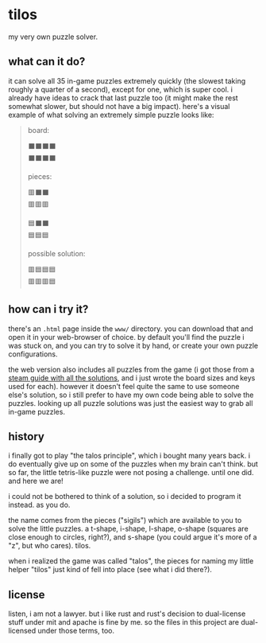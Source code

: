 # tilos

my very own puzzle solver.

## what can it do?

it can solve all 35 in-game puzzles extremely quickly (the slowest taking roughly a quarter of a second), except for one, which is super cool. i already have ideas to crack that last puzzle too (it might make the rest somewhat slower, but should not have a big impact). here's a visual example of what solving an extremely simple puzzle looks like:

> board:
>
> ⬛️⬛️⬛️⬛️\
> ⬛️⬛️⬛️⬛️
>
> pieces:
>
> 🟥⬛️⬛️\
> 🟥🟥🟥
>
> 🟦⬛️⬛️\
> 🟦🟦🟦
>
> possible solution:
>
> 🟥🟦🟦🟦\
> 🟥🟥🟥🟦

## how can i try it?

there's an `.html` page inside the `www/` directory. you can download that and open it in your web-browser of choice. by default you'll find the puzzle i was stuck on, and you can try to solve it by hand, or create your own puzzle configurations.

the web version also includes all puzzles from the game (i got those from a [steam guide with all the solutions][puzzle-solutions-guide], and i just wrote the board sizes and keys used for each). however it doesn't feel quite the same to use someone else's solution, so i still prefer to have my own code being able to solve the puzzles. looking up all puzzle solutions was just the easiest way to grab all in-game puzzles.

[puzzle-solutions-guide]: https://steamcommunity.com/sharedfiles/filedetails/?id=354590899

## history

i finally got to play "the talos principle", which i bought many years back. i do eventually give up on some of the puzzles when my brain can't think. but so far, the little tetris-like puzzle were not posing a challenge. until one did. and here we are!

i could not be bothered to think of a solution, so i decided to program it instead. as you do.

the name comes from the pieces ("sigils") which are available to you to solve the little puzzles. a t-shape, i-shape, l-shape, o-shape (squares are close enough to circles, right?), and s-shape (you could argue it's more of a "z", but who cares). tilos.

when i realized the game was called "talos", the pieces for naming my little helper "tilos" just kind of fell into place (see what i did there?).

## license

listen, i am not a lawyer. but i like rust and rust's decision to dual-license stuff under mit and apache is fine by me. so the files in this project are dual-licensed under those terms, too.
